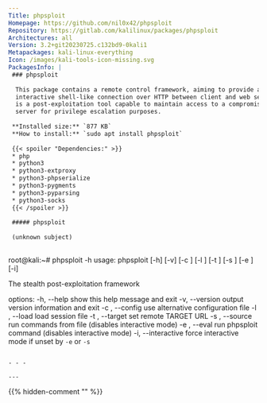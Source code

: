 ```yaml
---
Title: phpsploit
Homepage: https://github.com/nil0x42/phpsploit
Repository: https://gitlab.com/kalilinux/packages/phpsploit
Architectures: all
Version: 3.2+git20230725.c132bd9-0kali1
Metapackages: kali-linux-everything 
Icon: /images/kali-tools-icon-missing.svg
PackagesInfo: |
 ### phpsploit
 
  This package contains a remote control framework, aiming to provide a stealth
  interactive shell-like connection over HTTP between client and web server. It
  is a post-exploitation tool capable to maintain access to a compromised web
  server for privilege escalation purposes.
 
 **Installed size:** `877 KB`  
 **How to install:** `sudo apt install phpsploit`  
 
 {{< spoiler "Dependencies:" >}}
 * php
 * python3
 * python3-extproxy
 * python3-phpserialize
 * python3-pygments
 * python3-pyparsing
 * python3-socks
 {{< /spoiler >}}
 
 ##### phpsploit
 
 (unknown subject)
 
 ```
 root@kali:~# phpsploit -h
 usage: phpsploit [-h] [-v] [-c <FILE>] [-l <SESSION>] [-t <URL>] [-s <FILE>]
                  [-e <CMD>] [-i]
 
 The stealth post-exploitation framework
 
 options:
   -h, --help                      show this help message and exit
   -v, --version                   output version information and exit
   -c <FILE>, --config <FILE>      use alternative configuration file
   -l <SESSION>, --load <SESSION>  load session file
   -t <URL>, --target <URL>        set remote TARGET URL
   -s <FILE>, --source <FILE>      run commands from file (disables interactive
                                   mode)
   -e <CMD>, --eval <CMD>          run phpsploit command (disables interactive
                                   mode)
   -i, --interactive               force interactive mode if unset by `-e` or
                                   `-s`
 ```
 
 - - -
 
---
```

{{% hidden-comment "<!--Do not edit anything above this line-->" %}}
